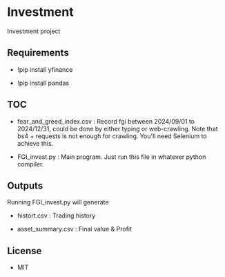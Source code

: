 # Investment
Investment project

## Requirements
- !pip install yfinance
  
- !pip install pandas



## TOC
- fear_and_greed_index.csv : Record fgi between 2024/09/01 to 2024/12/31,
  could be done by either typing or web-crawling.
  Note that bs4 + requests is not enough for crawling. You'll need Selenium to achieve this.

- FGI_invest.py : Main program. Just run this file in whatever python compiler. 


## Outputs
Running FGI_invest.py will generate 

- histort.csv : Trading history
  
- asset_summary.csv : Final value & Profit


## License
- MIT